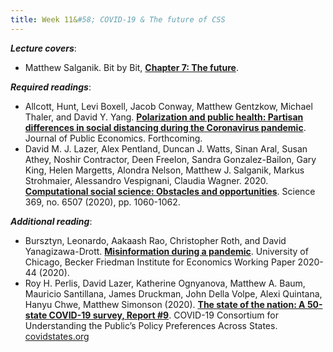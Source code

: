 ```yaml
---
title: Week 11&#58; COVID-19 & The future of CSS
---
```


***Lecture covers***:

- Matthew Salganik. Bit by Bit, [**Chapter 7: The future**](https://www.bitbybitbook.com/en/1st-ed/the-future/).

***Required readings***:

- Allcott, Hunt, Levi Boxell, Jacob Conway, Matthew Gentzkow, Michael Thaler, and David Y. Yang. [**Polarization and public health: Partisan differences in social distancing during the Coronavirus pandemic**](http://web.stanford.edu/~gentzkow/research/social_distancing.pdf). Journal of Public Economics. Forthcoming.
- David M. J. Lazer, Alex Pentland, Duncan J. Watts, Sinan Aral, Susan Athey, Noshir Contractor, Deen Freelon, Sandra Gonzalez-Bailon, Gary King, Helen Margetts, Alondra Nelson, Matthew J. Salganik, Markus Strohmaier, Alessandro Vespignani, Claudia Wagner. 2020. [**Computational social science: Obstacles and opportunities**](https://science.sciencemag.org/content/369/6507/1060.abstract). Science 369, no. 6507 (2020), pp. 1060-1062.

***Additional reading***:

- Bursztyn, Leonardo, Aakaash Rao, Christopher Roth, and David Yanagizawa-Drott. [**Misinformation during a pandemic**](https://www-nber-org.ezproxy.bgu.ac.il/papers/w27417.pdf). University of Chicago, Becker Friedman Institute for Economics Working Paper 2020-44 (2020).
- Roy H. Perlis, David Lazer, Katherine Ognyanova, Matthew A. Baum, Mauricio Santillana, James Druckman, John Della Volpe, Alexi Quintana, Hanyu Chwe, Matthew Simonson (2020). [**The state of the nation: A 50-state COVID-19 survey, Report #9**](http://www.kateto.net/covid19/COVID19%20CONSORTIUM%20REPORT%209%20VACCINATE%20AUGUST%202020.pdf). COVID-19 Consortium for Understanding the Public’s Policy Preferences Across States. [covidstates.org](www.covidstates.org)

[comment]: <> (- Check out #papers)
